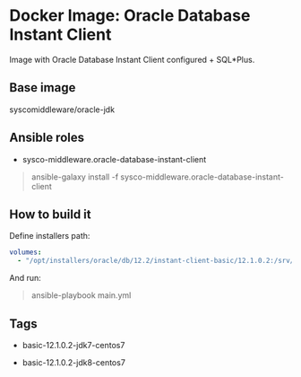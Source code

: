 # Docker Image: Oracle Database Instant Client

Image with Oracle Database Instant Client configured + SQL*Plus.

## Base image

syscomiddleware/oracle-jdk

## Ansible roles

- sysco-middleware.oracle-database-instant-client

> ansible-galaxy install -f sysco-middleware.oracle-database-instant-client

## How to build it

Define installers path:

```yaml
volumes:
  - "/opt/installers/oracle/db/12.2/instant-client-basic/12.1.0.2:/srv/files"
```

And run:

> ansible-playbook main.yml

## Tags

- basic-12.1.0.2-jdk7-centos7

- basic-12.1.0.2-jdk8-centos7
